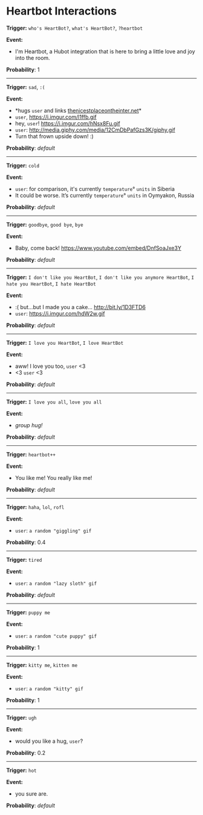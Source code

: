 # Heartbot Interactions

**Trigger:** `who's HeartBot?`, `what's HeartBot?`, `?heartbot`

**Event:**

* I'm Heartbot, a Hubot integration that is here to bring a little love and joy into the room.

**Probability**: 1

---

**Trigger:** `sad`, `:(`

**Event:**

* \*hugs `user` and links [thenicestplaceontheinter.net](http://thenicestplaceontheinter.net)\*
* `user`, https://i.imgur.com/l1ffb.gif
* hey, `user`! https://i.imgur.com/hNsx8Fu.gif
* `user`: http://media.giphy.com/media/12CmDbPafGzs3K/giphy.gif
* Turn that frown upside down! :)

**Probability**: _default_

---

**Trigger:** `cold`

**Event:**

* `user`: for comparison, it's currently `temperature`° `units` in Siberia
* It could be worse. It’s currently `temperature`° `units` in Oymyakon, Russia

**Probability**: _default_

---

**Trigger:** `goodbye`, `good bye`, `bye`

**Event:**

* Baby, come back! https://www.youtube.com/embed/DnfSoaJxe3Y

**Probability**: _default_

---

**Trigger:** `I don't like you HeartBot`, `I don't like you anymore HeartBot`, `I hate you HeartBot`, `I hate HeartBot`

**Event:**

* :( but...but I made you a cake... http://bit.ly/1D3FTD6
* `user`: https://i.imgur.com/hdW2w.gif

**Probability**: _default_

---

**Trigger:** `I love you HeartBot`, `I love HeartBot`

**Event:**

* aww! I love you too, `user` <3
* <3 `user` <3

**Probability**: _default_

---

**Trigger:** `I love you all`, `love you all`

**Event:**

* _group hug!_

**Probability**: _default_

---

**Trigger:** `heartbot++`

**Event:**

* You like me! You really like me!

**Probability**: _default_

---

**Trigger:** `haha`, `lol`, `rofl`

**Event:**

* `user`: `a random "giggling" gif`

**Probability**: 0.4

---

**Trigger:** `tired`

**Event:**

* `user`: `a random "lazy sloth" gif`

**Probability**: _default_

---

**Trigger:** `puppy me`

**Event:**

* `user`: `a random "cute puppy" gif`

**Probability**: 1

---

**Trigger:** `kitty me`, `kitten me`

**Event:**

* `user`: `a random "kitty" gif`

**Probability**: 1

---

**Trigger:** `ugh`

**Event:**

* would you like a hug, `user`?

**Probability**: 0.2

---

**Trigger:** `hot`

**Event:**

* you sure are.

**Probability**: _default_
